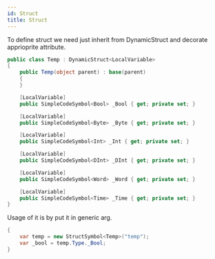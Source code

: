 ```yaml
---
id: Struct
title: Struct
---
```


To define struct we need just inherit from DynamicStruct and decorate apprioprite attribute. 

``` cs
public class Temp : DynamicStruct<LocalVariable>
{
    public Temp(object parent) : base(parent)
    {
    }

    [LocalVariable]
    public SimpleCodeSymbol<Bool> _Bool { get; private set; }

    [LocalVariable]
    public SimpleCodeSymbol<Byte> _Byte { get; private set; }

    [LocalVariable]
    public SimpleCodeSymbol<Int> _Int { get; private set; }

    [LocalVariable]
    public SimpleCodeSymbol<DInt> _DInt { get; private set; }

    [LocalVariable]
    public SimpleCodeSymbol<Word> _Word { get; private set; }

    [LocalVariable]
    public SimpleCodeSymbol<Time> _Time { get; private set; }
}
```

Usage of it is by put it in generic arg.

``` cs
{
    var temp = new StructSymbol<Temp>("temp");
    var _bool = temp.Type._Bool;
}
```